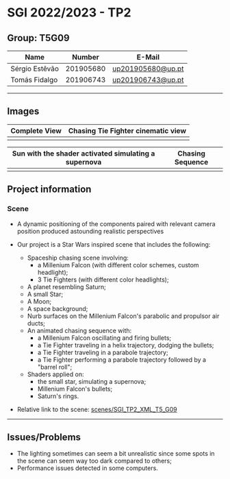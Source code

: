 # SGI 2022/2023 - TP2

## Group: T5G09

| Name             | Number    | E-Mail             |
| ---------------- | --------- | ------------------ |
| Sérgio Estêvão         | 201905680 | up201905680@up.pt             |
| Tomás Fidalgo         | 201906743 | up201906743@up.pt               |

----
## Images

| Complete View           | Chasing Tie Fighter cinematic view     |
| ---------------- | --------- |
| ![]()        | ![]() |

| Sun with the shader activated simulating a supernova   |   Chasing Sequence   |
| ---------------- | --------- |
| ![]()| ![]()|
## Project information
### Scene
- A dynamic positioning of the components paired with relevant camera position produced astounding realistic perspectives
- Our project is a Star Wars inspired scene that includes the following:
  - Spaceship chasing scene involving:
    - a Millenium Falcon (with different color schemes, custom headlight);
    - 3 Tie Fighters (with different color headlights);
  - A planet resembling Saturn;
  - A small Star;
  - A Moon;
  - A space background;
  - Nurb surfaces on the Millenium Falcon's parabolic and propulsor air ducts;
  - An animated chasing sequence with:
    - a Millenium Falcon oscillating and firing bullets;
    - a Tie Fighter traveling in a helix trajectory, dodging the bullets;
    - a Tie Fighter traveling in a parabole trajectory;
    - a Tie Fighter performing a parabole trajectory followed by a "barrel roll";
  - Shaders applied on:
    - the small star, simulating a supernova;
    - Millenium Falcon's bullets;
    - Saturn's rings.

- Relative link to the scene: [scenes/SGI_TP2_XML_T5_G09](scenes/SGI_TP2_XML_T5_G09)
----
## Issues/Problems

- The lighting sometimes can seem a bit unrealistic since some spots in the scene can seem way too dark compared to others;
- Performance issues detected in some computers.
